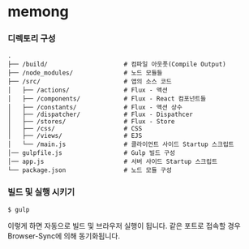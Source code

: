 # memong

### 디렉토리 구성

```
.
├── /build/                     # 컴파일 아웃풋(Compile Output)
├── /node_modules/              # 노드 모듈들
├── /src/                       # 앱의 소스 코드
│   ├── /actions/               # Flux - 액션
│   ├── /components/            # Flux - React 컴포넌트들
│   ├── /constants/             # Flux - 액션 상수
│   ├── /dispatcher/            # Flux - Dispathcer
│   ├── /stores/                # Flux - Store
│   ├── /css/                   # CSS
│   ├── /views/                 # EJS
│   └── /main.js                # 클라이언트 사이드 Startup 스크립트
│── gulpfile.js                 # Gulp 빌드 구성
│── app.js                      # 서버 사이드 Startup 스크립트
└── package.json                # 노드 모듈 구성
```


### 빌드 및 실행 시키기

```shell
$ gulp                          
```

이렇게 하면 자동으로 빌드 및 브라우저 실행이 됩니다. 같은 포트로 접속할 경우 Browser-Sync에 의해 동기화됩니다.

